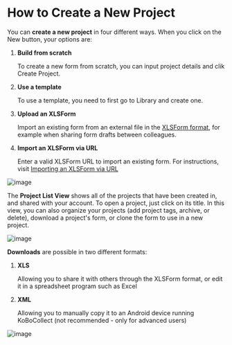 # How to Create a New Project

You can **create a new project** in four different ways. When you click on the New button, your options are:

1. **Build from scratch**

    To create a new form from scratch, you can input project details and clik Create Project. 
    
2. **Use a template**  

    To use a template, you need to first go to Library and create one. 
    
3. **Upload an XLSForm**  
    
    Import an existing form from an external file in the [XLSForm format](http://xlsform.org/en), for example when sharing form drafts between colleagues.
    
4. **Import an XLSForm via URL**

    Enter a valid XLSForm URL to import an existing form. For instructions, visit [Importing an XLSForm via URL](xls_url.html)
   
![image](/images/new_project/create_new.gif)
    
The **Project List View** shows all of the projects that have been created in, and shared with your account. To open a project, just click on its title. In this view, you can also organize your projects (add project tags, archive, or delete), download a project's form, or clone the form to use in a new project.

![image](/images/new_project/list_view.gif)

**Downloads** are possible in two different formats:  

1. **XLS**
    
    Allowing you to share it with others through the XLSForm format, or edit it in a spreadsheet program such as Excel
    
2. **XML**  
    
    Allowing you to manually copy it to an Android device running KoBoCollect (not recommended - only for advanced users)
    
![image](/images/new_project/download.gif)
